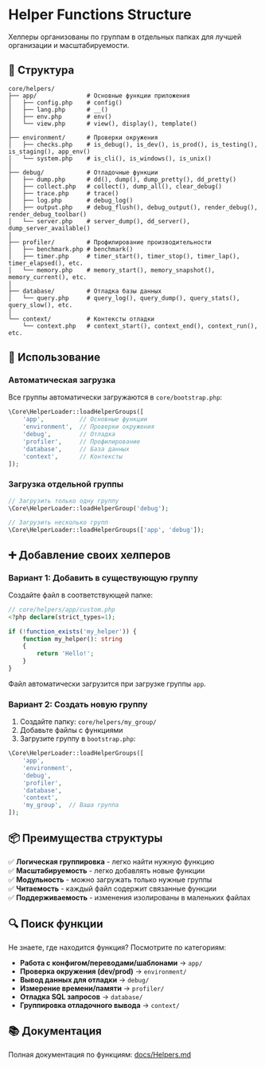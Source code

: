 # Helper Functions Structure

Хелперы организованы по группам в отдельных папках для лучшей организации и масштабируемости.

## 📁 Структура

```
core/helpers/
├── app/              # Основные функции приложения
│   ├── config.php    # config()
│   ├── lang.php      # __()
│   ├── env.php       # env()
│   └── view.php      # view(), display(), template()
│
├── environment/      # Проверки окружения
│   ├── checks.php    # is_debug(), is_dev(), is_prod(), is_testing(), is_staging(), app_env()
│   └── system.php    # is_cli(), is_windows(), is_unix()
│
├── debug/            # Отладочные функции
│   ├── dump.php      # dd(), dump(), dump_pretty(), dd_pretty()
│   ├── collect.php   # collect(), dump_all(), clear_debug()
│   ├── trace.php     # trace()
│   ├── log.php       # debug_log()
│   ├── output.php    # debug_flush(), debug_output(), render_debug(), render_debug_toolbar()
│   └── server.php    # server_dump(), dd_server(), dump_server_available()
│
├── profiler/         # Профилирование производительности
│   ├── benchmark.php # benchmark()
│   ├── timer.php     # timer_start(), timer_stop(), timer_lap(), timer_elapsed(), etc.
│   └── memory.php    # memory_start(), memory_snapshot(), memory_current(), etc.
│
├── database/         # Отладка базы данных
│   └── query.php     # query_log(), query_dump(), query_stats(), query_slow(), etc.
│
└── context/          # Контексты отладки
    └── context.php   # context_start(), context_end(), context_run(), etc.
```

## 🚀 Использование

### Автоматическая загрузка

Все группы автоматически загружаются в `core/bootstrap.php`:

```php
\Core\HelperLoader::loadHelperGroups([
    'app',          // Основные функции
    'environment',  // Проверки окружения
    'debug',        // Отладка
    'profiler',     // Профилирование
    'database',     // База данных
    'context',      // Контексты
]);
```

### Загрузка отдельной группы

```php
// Загрузить только одну группу
\Core\HelperLoader::loadHelperGroup('debug');

// Загрузить несколько групп
\Core\HelperLoader::loadHelperGroups(['app', 'debug']);
```

## ➕ Добавление своих хелперов

### Вариант 1: Добавить в существующую группу

Создайте файл в соответствующей папке:

```php
// core/helpers/app/custom.php
<?php declare(strict_types=1);

if (!function_exists('my_helper')) {
    function my_helper(): string
    {
        return 'Hello!';
    }
}
```

Файл автоматически загрузится при загрузке группы `app`.

### Вариант 2: Создать новую группу

1. Создайте папку: `core/helpers/my_group/`
2. Добавьте файлы с функциями
3. Загрузите группу в `bootstrap.php`:

```php
\Core\HelperLoader::loadHelperGroups([
    'app',
    'environment',
    'debug',
    'profiler',
    'database',
    'context',
    'my_group',  // Ваша группа
]);
```

## 📦 Преимущества структуры

✅ **Логическая группировка** - легко найти нужную функцию  
✅ **Масштабируемость** - легко добавлять новые функции  
✅ **Модульность** - можно загружать только нужные группы  
✅ **Читаемость** - каждый файл содержит связанные функции  
✅ **Поддерживаемость** - изменения изолированы в маленьких файлах  

## 🔍 Поиск функции

Не знаете, где находится функция? Посмотрите по категориям:

- **Работа с конфигом/переводами/шаблонами** → `app/`
- **Проверка окружения (dev/prod)** → `environment/`
- **Вывод данных для отладки** → `debug/`
- **Измерение времени/памяти** → `profiler/`
- **Отладка SQL запросов** → `database/`
- **Группировка отладочного вывода** → `context/`

## 📚 Документация

Полная документация по функциям: [docs/Helpers.md](../../docs/Helpers.md)

